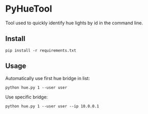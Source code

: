 # PyHueTool
Tool used to quickly identify hue lights by id in the command line.

## Install
```
pip install -r requirements.txt
```

## Usage
Automatically use first hue bridge in list:
```
python hue.py 1 --user user
```

Use specific bridge:
```
python hue.py 1 --user user --ip 10.0.0.1
```

